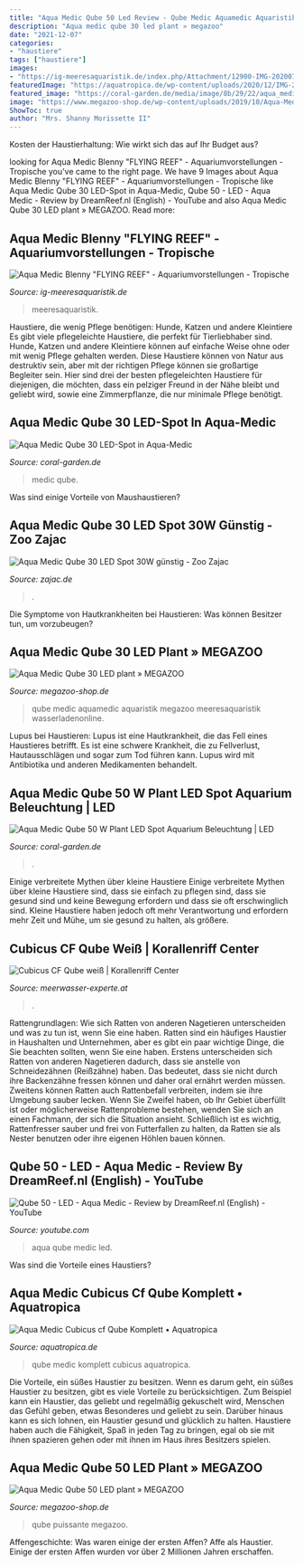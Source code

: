 ```yaml
---
title: "Aqua Medic Qube 50 Led Review - Qube Medic Aquamedic Aquaristik Megazoo Meeresaquaristik Wasserladenonline"
description: "Aqua medic qube 30 led plant » megazoo"
date: "2021-12-07"
categories:
- "haustiere"
tags: ["haustiere"]
images:
- "https://ig-meeresaquaristik.de/index.php/Attachment/12900-IMG-20200707-114138-jpg/"
featuredImage: "https://aquatropica.de/wp-content/uploads/2020/12/IMG-20201222-WA0011-485x1024.jpg"
featured_image: "https://coral-garden.de/media/image/8b/29/22/aqua_medic_qube50_led_hight_spotlNuwmIuC4Xixl_600x600.jpg"
image: "https://www.megazoo-shop.de/wp-content/uploads/2019/10/Aqua-Medic-Qube-50-plant_7.jpg"
ShowToc: true
author: "Mrs. Shanny Morissette II"
---
```



Kosten der Haustierhaltung: Wie wirkt sich das auf Ihr Budget aus?

	

		
looking for Aqua Medic Blenny &quot;FLYING REEF&quot; - Aquariumvorstellungen - Tropische you've came to the right page. We have 9 Images about Aqua Medic Blenny &quot;FLYING REEF&quot; - Aquariumvorstellungen - Tropische like Aqua Medic Qube 30 LED-Spot in Aqua-Medic, Qube 50 - LED - Aqua Medic - Review by DreamReef.nl (English) - YouTube and also Aqua Medic Qube 30 LED plant » MEGAZOO. Read more:
		
    
## Aqua Medic Blenny &quot;FLYING REEF&quot; - Aquariumvorstellungen - Tropische

<img loading=lazy src="https://ig-meeresaquaristik.de/index.php/Attachment/12900-IMG-20200707-114138-jpg/" onerror="this.onerror=null;this.src='https://tse4.mm.bing.net/th?id=OIP.is2mCC75t6yZXcoIBSq77AHaJ3&amp;pid=15.1';" alt="Aqua Medic Blenny &quot;FLYING REEF&quot; - Aquariumvorstellungen - Tropische">

_Source: ig-meeresaquaristik.de_

>meeresaquaristik. 

	

Haustiere, die wenig Pflege benötigen: Hunde, Katzen und andere Kleintiere
Es gibt viele pflegeleichte Haustiere, die perfekt für Tierliebhaber sind. Hunde, Katzen und andere Kleintiere können auf einfache Weise ohne oder mit wenig Pflege gehalten werden. Diese Haustiere können von Natur aus destruktiv sein, aber mit der richtigen Pflege können sie großartige Begleiter sein. Hier sind drei der besten pflegeleichten Haustiere für diejenigen, die möchten, dass ein pelziger Freund in der Nähe bleibt und geliebt wird, sowie eine Zimmerpflanze, die nur minimale Pflege benötigt.

    
## Aqua Medic Qube 30 LED-Spot In Aqua-Medic

<img loading=lazy src="https://www.coral-garden.de/out/pictures/master/product/2/aqua-medic-qube-30-bild2.jpg" onerror="this.onerror=null;this.src='https://tse2.mm.bing.net/th?id=OIP.J3zI06q1dOWB85we0XUFqAHaEq&amp;pid=15.1';" alt="Aqua Medic Qube 30 LED-Spot in Aqua-Medic">

_Source: coral-garden.de_

>medic qube. 

	

Was sind einige Vorteile von Maushaustieren?

    
## Aqua Medic Qube 30 LED Spot 30W Günstig - Zoo Zajac

<img loading=lazy src="https://www.zajac.de/$WS/zoo-zajac/websale8_shop-zoo-zajac/produkte/medien/bilder/normal/ae216030.jpg" onerror="this.onerror=null;this.src='https://tse4.mm.bing.net/th?id=OIP.3w33jh6C6nj02Zy9rmOC3gAAAA&amp;pid=15.1';" alt="Aqua Medic Qube 30 LED Spot 30W günstig - Zoo Zajac">

_Source: zajac.de_

>. 

	

Die Symptome von Hautkrankheiten bei Haustieren: Was können Besitzer tun, um vorzubeugen?

    
## Aqua Medic Qube 30 LED Plant » MEGAZOO

<img loading=lazy src="https://www.megazoo-shop.de/wp-content/uploads/2019/10/Aqua-Medic-LED-Qube-30-plant_1.jpg" onerror="this.onerror=null;this.src='https://tse2.mm.bing.net/th?id=OIP.y_9povJgvlEd5-L9gtGh6QHaHa&amp;pid=15.1';" alt="Aqua Medic Qube 30 LED plant » MEGAZOO">

_Source: megazoo-shop.de_

>qube medic aquamedic aquaristik megazoo meeresaquaristik wasserladenonline. 

	

Lupus bei Haustieren:
Lupus ist eine Hautkrankheit, die das Fell eines Haustieres betrifft. Es ist eine schwere Krankheit, die zu Fellverlust, Hautausschlägen und sogar zum Tod führen kann. Lupus wird mit Antibiotika und anderen Medikamenten behandelt.

    
## Aqua Medic Qube 50 W Plant LED Spot Aquarium Beleuchtung | LED

<img loading=lazy src="https://coral-garden.de/media/image/8b/29/22/aqua_medic_qube50_led_hight_spotlNuwmIuC4Xixl_600x600.jpg" onerror="this.onerror=null;this.src='https://tse2.mm.bing.net/th?id=OIP.tMckqMYxo4okg1qa_Y48YQHaHa&amp;pid=15.1';" alt="Aqua Medic Qube 50 W Plant LED Spot Aquarium Beleuchtung | LED">

_Source: coral-garden.de_

>. 

	

Einige verbreitete Mythen über kleine Haustiere
Einige verbreitete Mythen über kleine Haustiere sind, dass sie einfach zu pflegen sind, dass sie gesund sind und keine Bewegung erfordern und dass sie oft erschwinglich sind. Kleine Haustiere haben jedoch oft mehr Verantwortung und erfordern mehr Zeit und Mühe, um sie gesund zu halten, als größere.

    
## Cubicus CF Qube Weiß | Korallenriff Center

<img loading=lazy src="https://www.meerwasser-experte.at/wp-content/uploads/2017/06/Aqua-Medic_571.203.jpg" onerror="this.onerror=null;this.src='https://tse3.mm.bing.net/th?id=OIP.Il23e6ZM1Vyio8jhyFsTFAHaHa&amp;pid=15.1';" alt="Cubicus CF Qube weiß | Korallenriff Center">

_Source: meerwasser-experte.at_

>. 

	

Rattengrundlagen: Wie sich Ratten von anderen Nagetieren unterscheiden und was zu tun ist, wenn Sie eine haben.
Ratten sind ein häufiges Haustier in Haushalten und Unternehmen, aber es gibt ein paar wichtige Dinge, die Sie beachten sollten, wenn Sie eine haben. Erstens unterscheiden sich Ratten von anderen Nagetieren dadurch, dass sie anstelle von Schneidezähnen (Reißzähne) haben. Das bedeutet, dass sie nicht durch ihre Backenzähne fressen können und daher oral ernährt werden müssen. Zweitens können Ratten auch Rattenbefall verbreiten, indem sie ihre Umgebung sauber lecken. Wenn Sie Zweifel haben, ob Ihr Gebiet überfüllt ist oder möglicherweise Rattenprobleme bestehen, wenden Sie sich an einen Fachmann, der sich die Situation ansieht. Schließlich ist es wichtig, Rattenfresser sauber und frei von Futterfallen zu halten, da Ratten sie als Nester benutzen oder ihre eigenen Höhlen bauen können.

    
## Qube 50 - LED - Aqua Medic - Review By DreamReef.nl (English) - YouTube

<img loading=lazy src="https://i.ytimg.com/vi/j95OpfHBjEQ/maxresdefault.jpg" onerror="this.onerror=null;this.src='https://tse4.mm.bing.net/th?id=OIP.GOeuQPTtMm5DHQHHibBsKgHaEK&amp;pid=15.1';" alt="Qube 50 - LED - Aqua Medic - Review by DreamReef.nl (English) - YouTube">

_Source: youtube.com_

>aqua qube medic led. 

	

Was sind die Vorteile eines Haustiers?

    
## Aqua Medic Cubicus Cf Qube Komplett • Aquatropica

<img loading=lazy src="https://aquatropica.de/wp-content/uploads/2020/12/IMG-20201222-WA0011-485x1024.jpg" onerror="this.onerror=null;this.src='https://tse4.mm.bing.net/th?id=OIP.-EE88Kj1eOsqB5I3xOBdbAHaPo&amp;pid=15.1';" alt="Aqua Medic Cubicus cf Qube Komplett • Aquatropica">

_Source: aquatropica.de_

>qube medic komplett cubicus aquatropica. 

	

Die Vorteile, ein süßes Haustier zu besitzen.
Wenn es darum geht, ein süßes Haustier zu besitzen, gibt es viele Vorteile zu berücksichtigen. Zum Beispiel kann ein Haustier, das geliebt und regelmäßig gekuschelt wird, Menschen das Gefühl geben, etwas Besonderes und geliebt zu sein. Darüber hinaus kann es sich lohnen, ein Haustier gesund und glücklich zu halten. Haustiere haben auch die Fähigkeit, Spaß in jeden Tag zu bringen, egal ob sie mit ihnen spazieren gehen oder mit ihnen im Haus ihres Besitzers spielen.

    
## Aqua Medic Qube 50 LED Plant » MEGAZOO

<img loading=lazy src="https://www.megazoo-shop.de/wp-content/uploads/2019/10/Aqua-Medic-Qube-50-plant_7.jpg" onerror="this.onerror=null;this.src='https://tse2.mm.bing.net/th?id=OIP.q-vmnfwk-wwDJiJ7JrHGXQHaHa&amp;pid=15.1';" alt="Aqua Medic Qube 50 LED plant » MEGAZOO">

_Source: megazoo-shop.de_

>qube puissante megazoo. 

	

Affengeschichte: Was waren einige der ersten Affen?
Affe als Haustier. Einige der ersten Affen wurden vor über 2 Millionen Jahren erschaffen.

